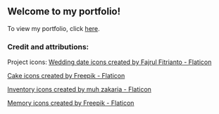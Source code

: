 
## Welcome to my portfolio!

To view my portfolio, click [here](https://jennyhuang.netlify.app/).

### Credit and attributions: 
Project icons: 
<a href="https://www.flaticon.com/free-icons/wedding-date" title="wedding date icons">Wedding date icons created by Fajrul Fitrianto - Flaticon</a>

<a href="https://www.flaticon.com/free-icons/cake" title="cake icons">Cake icons created by Freepik - Flaticon</a>

<a href="https://www.flaticon.com/free-icons/inventory" title="inventory icons">Inventory icons created by muh zakaria - Flaticon</a>

<a href="https://www.flaticon.com/free-icons/memory" title="memory icons">Memory icons created by Freepik - Flaticon</a>






